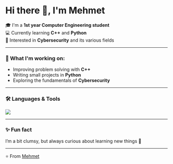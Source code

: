 # Hi there 👋, I'm Mehmet

🎓 I'm a **1st year Computer Engineering student**  
💻 Currently learning **C++** and **Python**  
🔐 Interested in **Cybersecurity** and its various fields  

---

### 🌱 What I'm working on:
- Improving problem solving with **C++**  
- Writing small projects in **Python**  
- Exploring the fundamentals of **Cybersecurity**  

---

### 🛠️ Languages & Tools
<p align="left">
  <img src="https://skillicons.dev/icons?i=cpp,python,github,vscode" />
</p>

---

### ✨ Fun fact
I’m a bit clumsy, but always curious about learning new things 🚀

---
⭐️ From [Mehmet](https://github.com/Holuse) 
